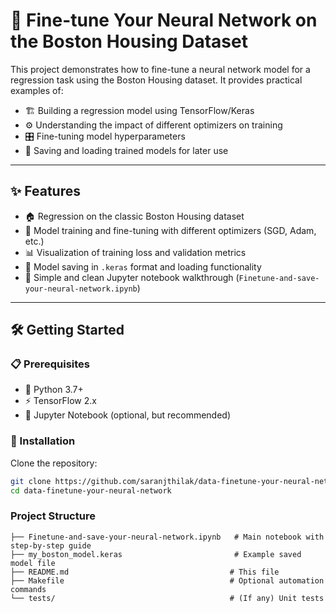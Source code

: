 # 🚀 Fine-tune Your Neural Network on the Boston Housing Dataset

This project demonstrates how to fine-tune a neural network model for a regression task using the Boston Housing dataset. It provides practical examples of:

- 🏗️ Building a regression model using TensorFlow/Keras  
- ⚙️ Understanding the impact of different optimizers on training  
- 🎛️ Fine-tuning model hyperparameters  
- 💾 Saving and loading trained models for later use  

---

## ✨ Features

- 🏠 Regression on the classic Boston Housing dataset  
- 🔄 Model training and fine-tuning with different optimizers (SGD, Adam, etc.)  
- 📊 Visualization of training loss and validation metrics  
- 💽 Model saving in `.keras` format and loading functionality  
- 📓 Simple and clean Jupyter notebook walkthrough (`Finetune-and-save-your-neural-network.ipynb`)  

---

## 🛠️ Getting Started

### 📋 Prerequisites

- 🐍 Python 3.7+  
- ⚡ TensorFlow 2.x  
- 📓 Jupyter Notebook (optional, but recommended)  

### 🚀 Installation

Clone the repository:

```bash
git clone https://github.com/saranjthilak/data-finetune-your-neural-network.git
cd data-finetune-your-neural-network

```
### Project Structure
```
├── Finetune-and-save-your-neural-network.ipynb   # Main notebook with step-by-step guide
├── my_boston_model.keras                         # Example saved model file
├── README.md                                    # This file
├── Makefile                                     # Optional automation commands
└── tests/                                       # (If any) Unit tests
```

